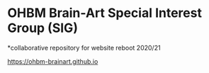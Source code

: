 # OHBM Brain-Art Special Interest Group (SIG) 
*collaborative repository for website reboot 2020/21

https://ohbm-brainart.github.io

